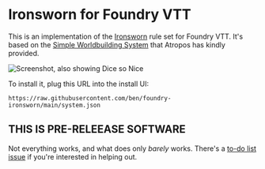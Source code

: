 # Ironsworn for Foundry VTT

This is an implementation of the [Ironsworn](https://www.ironswornrpg.com/) rule set for Foundry VTT.
It's based on the [Simple Worldbuilding System](https://gitlab.com/foundrynet/worldbuilding) that Atropos has kindly provided.

![Screenshot, also showing Dice so Nice](https://user-images.githubusercontent.com/39902/94701506-92e83f00-02f1-11eb-9464-a3dd33747658.png)

To install it, plug this URL into the install UI:

```
https://raw.githubusercontent.com/ben/foundry-ironsworn/main/system.json
```

## THIS IS PRE-RELEEASE SOFTWARE

Not everything works, and what does only _barely_ works.
There's a [to-do list issue](https://github.com/ben/foundry-ironsworn/issues/2) if you're interested in helping out.
